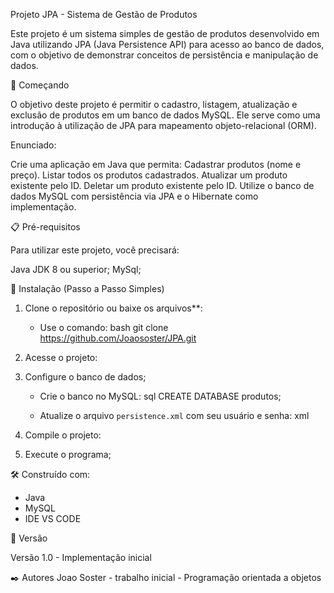 Projeto JPA - Sistema de Gestão de Produtos

Este projeto é um sistema simples de gestão de produtos desenvolvido em Java utilizando JPA (Java Persistence API) para acesso ao banco de dados, com o objetivo de demonstrar conceitos de persistência e manipulação de dados.

🚀 Começando

O objetivo deste projeto é permitir o cadastro, listagem, atualização e exclusão de produtos em um banco de dados MySQL. Ele serve como uma introdução à utilização de JPA para mapeamento objeto-relacional (ORM).

Enunciado:

Crie uma aplicação em Java que permita:
Cadastrar produtos (nome e preço).
Listar todos os produtos cadastrados.
Atualizar um produto existente pelo ID.
Deletar um produto existente pelo ID.
Utilize o banco de dados MySQL com persistência via JPA e o Hibernate como implementação.

📋 Pré-requisitos

Para utilizar este projeto, você precisará:

Java JDK 8 ou superior;
MySql;


 🔧 Instalação (Passo a Passo Simples)

1. Clone o repositório ou baixe os arquivos**:
   - Use o comando:
    bash
     git clone https://github.com/Joaososter/JPA.git
     

2. Acesse o projeto:

3. Configure o banco de dados;
   - Crie o banco no MySQL:
    sql
     CREATE DATABASE produtos;
     
   - Atualize o arquivo `persistence.xml` com seu usuário e senha:
     xml
     <property name="javax.persistence.jdbc.user" value="root"/>
     <property name="javax.persistence.jdbc.password" value="sua_senha"/>
     

4. Compile o projeto:
 

5. Execute o programa;
 

🛠️ Construído com:

- Java
- MySQL 
- IDE VS CODE

📌 Versão

Versão 1.0 - Implementação inicial 


✒️ Autores
Joao Soster - trabalho inicial - Programação orientada a objetos
